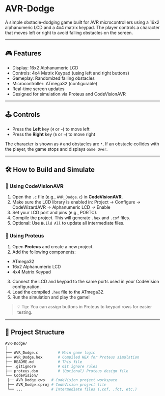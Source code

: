 # AVR-Dodge

A simple obstacle-dodging game built for AVR microcontrollers using a 16x2 alphanumeric LCD and a 4x4 matrix keypad. The player controls a character that moves left or right to avoid falling obstacles on the screen.

---

## 🎮 Features

- Display: 16x2 Alphanumeric LCD
- Controls: 4x4 Matrix Keypad (using left and right buttons)
- Gameplay: Randomized falling obstacles
- Microcontroller: ATmega32 (configurable)
- Real-time screen updates
- Designed for simulation via Proteus and CodeVisionAVR

---

## 🕹️ Controls

- Press the **Left** key (`4` or `←`) to move left
- Press the **Right** key (`6` or `→`) to move right

The character is shown as `#` and obstacles are `*`. If an obstacle collides with the player, the game stops and displays `Game Over`.

---

## 🛠️ How to Build and Simulate

### 🔧 Using CodeVisionAVR

1. Open the `.c` file (e.g., `AVR_Dodge.c`) in **CodeVisionAVR**.
2. Make sure the LCD library is enabled in:
Project → Configure → CodeWizardAVR → Alphanumeric LCD → Enable
3. Set your LCD port and pins (e.g., PORTC).
4. Compile the project. This will generate `.hex` and `.cof` files.
5. Optional: Use `Build All` to update all intermediate files.

### 🧪 Using Proteus

1. Open **Proteus** and create a new project.
2. Add the following components:
- ATmega32
- 16x2 Alphanumeric LCD
- 4x4 Matrix Keypad
3. Connect the LCD and keypad to the same ports used in your CodeVision configuration.
4. Load the compiled `.hex` file to the ATmega32.
5. Run the simulation and play the game!

> 💡 Tip: You can assign buttons in Proteus to keypad rows for easier testing.

---

## 📁 Project Structure

```bash
AVR-Dodge/
│
├── AVR_Dodge.c         # Main game logic
├── AVR_Dodge.hex       # Compiled HEX for Proteus simulation
├── README.md           # This file
├── .gitignore          # Git ignore rules
├── proteus.dsn         # (Optional) Proteus design file
└── CodeVision/
 ├── AVR_Dodge.cwp   # CodeVision project workspace
 ├── AVR_Dodge.cproj # CodeVision project file
 └── ...             # Intermediate files (.cof, .fct, etc.)
